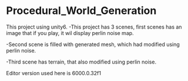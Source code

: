 # Procedural_World_Generation
This project using unity6.
-This project has 3 scenes, first scenes has an image that if you play, it wil display perlin noise map.

-Second scene is filled with generated mesh, which had modified using perlin noise.

-Third scene has terrain, that also modified using perlin noise.


Editor version used here is 6000.0.32f1
